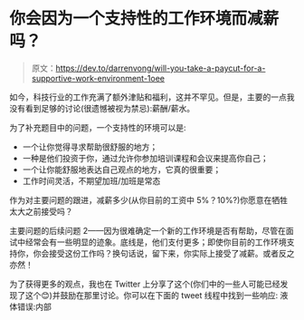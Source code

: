 # 你会因为一个支持性的工作环境而减薪吗？

> 原文：<https://dev.to/darrenvong/will-you-take-a-paycut-for-a-supportive-work-environment-1oee>

如今，科技行业的工作充满了额外津贴和福利，这并不罕见。但是，主要的一点我没有看到足够的讨论(很遗憾被视为禁忌):薪酬/薪水。

为了补充题目中的问题，一个支持性的环境可以是:

*   一个让你觉得寻求帮助很舒服的地方；
*   一种是他们投资于你，通过允许你参加培训课程和会议来提高你自己；
*   一个让你能舒服地表达自己观点的地方，它真的很重要；
*   工作时间灵活，不期望加班/加班是常态

作为对主要问题的跟进，减薪多少(从你目前的工资中 5%？10%?)你愿意在牺牲太大之前接受吗？

主要问题的后续问题 2——因为很难确定一个新的工作环境是否有帮助，尽管在面试中经常会有一些明显的迹象。底线是，他们支付更多；即使你目前的工作环境支持你，你会接受这份工作吗？换句话说，留下来，你实际上接受了减薪。或者反之亦然！

为了获得更多的观点，我也在 Twitter 上分享了这个(你们中的一些人可能已经发现了这个😊)并鼓励在那里讨论。你可以在下面的 tweet 线程中找到一些响应:
液体错误:内部